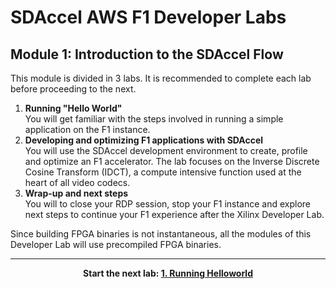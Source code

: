 # SDAccel AWS F1 Developer Labs

## Module 1: Introduction to the SDAccel Flow

This module is divided in 3 labs. It is recommended to complete each lab before proceeding to the next.

1. **Running "Hello World"** \
You will get familiar with the steps involved in running a simple application on the F1 instance. 
1. **Developing and optimizing F1 applications with SDAccel** \
You will use the SDAccel development environment to create, profile and optimize an F1 accelerator. The lab focuses on the Inverse Discrete Cosine Transform (IDCT), a compute intensive function used at the heart of all video codecs.
1. **Wrap-up and next steps** \
You will to close your RDP session, stop your F1 instance and explore next steps to continue your F1 experience after the Xilinx Developer Lab.

Since building FPGA binaries is not instantaneous, all the modules of this Developer Lab will use precompiled FPGA binaries.

---------------------------------------

<p align="center"><b>
Start the next lab: <a href="lab_01_helloworld.md">1. Running Helloworld</a>
</b></p>
